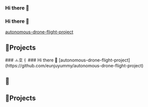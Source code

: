### Hi there 👋
### Hi there 👋
[autonomous-drone-flight-project](https://github.com/eunjuyummy/autonomous-drone-flight-project)

<h2>📘Projects</h2>
### ㅗ호ㅓ
### Hi there 👋
[autonomous-drone-flight-project](https://github.com/eunjuyummy/autonomous-drone-flight-project)

<h2>📘</h2>

<h2>📘Projects</h2>

<!--
**eunjuyummy/eunjuyummy** is a ✨ _special_ ✨ repository because its `README.md` (this file) appears on your GitHub profile.

Here are some ideas to get you started:

- 🔭 I’m currently working on ...
- 🌱 I’m currently learning ...
- 👯 I’m looking to collaborate on ...
- 🤔 I’m looking for help with ...
- 💬 Ask me about ...
- 📫 How to reach me: ...
- 😄 Pronouns: ...
- ⚡ Fun fact: ...
-->
